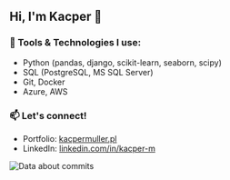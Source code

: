 ## Hi, I'm Kacper 👋

### 🔧 Tools & Technologies I use:
- Python (pandas, django, scikit-learn, seaborn, scipy)
- SQL (PostgreSQL, MS SQL Server)
- Git, Docker
- Azure, AWS

### 📫 Let's connect!
- Portfolio: [kacpermuller.pl](https://kacpermuller.pl)
- LinkedIn: [linkedin.com/in/kacper-m](https://www.linkedin.com/in/kacper-m/)

<picture>
  <source
    srcset="https://github-readme-stats.vercel.app/api/top-langs/?username=PLKplkPLK&size_weight=0.5&count_weight=0.5"
    media="(prefers-color-scheme: light), (prefers-color-scheme: no-preference)"
  />
  <source
    srcset="https://github-readme-stats.vercel.app/api/top-langs/?username=PLKplkPLK&size_weight=0.5&count_weight=0.5&theme=dracula"
    media="(prefers-color-scheme: dark)"
  />
  <img alt="Data about commits" src="https://github-readme-stats.vercel.app/api/top-langs/?username=PLKplkPLK&size_weight=0.5&count_weight=0.5" />
</picture>
